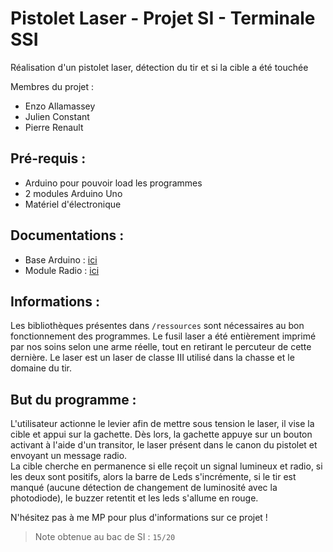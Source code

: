 # Pistolet Laser - Projet SI - Terminale SSI
Réalisation d'un pistolet laser, détection du tir et si la cible a été touchée  

Membres du projet :
- Enzo Allamassey  
- Julien Constant  
- Pierre Renault  

## Pré-requis :
- Arduino pour pouvoir load les programmes  
- 2 modules Arduino Uno  
- Matériel d'électronique  

## Documentations : 
- Base Arduino : [ici](https://www.supinfo.com/articles/single/2721-bases-programmation-arduino)
- Module Radio : [ici](https://simple-duino.com/arduino-et-radiofrequence/)

## Informations :
Les bibliothèques présentes dans `/ressources` sont nécessaires au bon fonctionnement des programmes. Le fusil laser a été entièrement imprimé par nos soins selon une arme réelle, tout en retirant le percuteur de cette dernière. Le laser est un laser de classe III utilisé dans la chasse et le domaine du tir.

## But du programme :
L'utilisateur actionne le levier afin de mettre sous tension le laser, il vise la cible et appui sur la gachette. Dès lors, la gachette appuye sur un bouton activant à l'aide d'un transitor, le laser présent dans le canon du pistolet et envoyant un message radio.  
La cible cherche en permanence si elle reçoit un signal lumineux et radio, si les deux sont positifs, alors la barre de Leds s'incrémente, si le tir est manqué (aucune détection de changement de luminosité avec la photodiode), le buzzer retentit et les leds s'allume en rouge.

N'hésitez pas à me MP pour plus d'informations sur ce projet !

> Note obtenue au bac de SI : `15/20`
